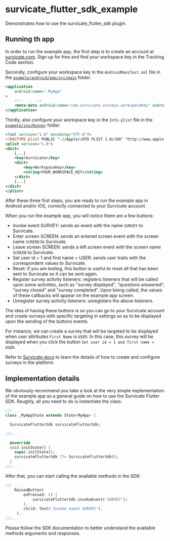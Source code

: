 # survicate_flutter_sdk_example

Demonstrates how to use the survicate_flutter_sdk plugin.

## Running th app

In order to run the example app, the first step is to create an account at [survicate.com](https://survicate.com). Sign up for free and find your workspace key in the Tracking Code section.

Secondly, configure your workspace key in the `AndroidManifest.xml` file in the [`example/android/app/src/main`](./android/app/src/main) folder.

```xml
<application
    android:name=".MyApp"
>
    <!-- ... -->
    <meta-data android:name="com.survicate.surveys.workspaceKey" android:value="YOUR_WORKSPACE_KEY"/>
</application>
```

Thirdly, also configure your workspace key in the `Info.plist` file in the [`example/ios/Runner`](./ios/Runner) folder.

```xml
<?xml version="1.0" encoding="UTF-8"?>
<!DOCTYPE plist PUBLIC "-//Apple//DTD PLIST 1.0//EN" "http://www.apple.com/DTDs/PropertyList-1.0.dtd">
<plist version="1.0">
<dict>
	[...]
	<key>Survicate</key>
	<dict>
	    <key>WorkspaceKey</key>
	    <string>YOUR_WORKSPACE_KEY</string>
	</dict>
	[...]
</dict>
</plist>
```

After these three first steps, you are ready to run the example app in Android and/or iOS, correctly connected to your Survicate account.

When you run the example app, you will notice there are a few buttons:
* Invoke event SURVEY: sends an event with the name `SURVEY` to Survicate.
* Enter screen SCREEN: sends an entered screen event with the screen name `SCREEN` to Survicate.
* Leave screen SCREEN: sends a left screen event with the screen name `SCREEN` to Survicate.
* Set user id = 1 and first name = USER: sends user traits with the correspondent values to Survicate.
* Reset: if you are testing, this button is useful to reset all that has been sent to Survicate so it can be sent again.
* Register survey activity listeners: registers listeners that will be called upon some activities, such as "survey displayed", "questions answered", "survey closed" and "survey completed". Upon being called, the values of these callbacks will appear on the example app screen.
* Unregister survey activity listeners: unregisters the above listeners.

The idea of having these buttons is so you can go to your Survicate account and create surveys with specific targeting in settings so as to be displayed upon the sending of the buttons events.

For instance, we can create a survey that will be targeted to be displayed when user attributes `First Name` is `USER`. In this case, this survey will be displayed when you click the button `Set user id = 1 and first name = USER`.

Refer to [Survicate docs](https://help.survicate.com/en/) to learn the details of how to create and configure surveys in the platform.

## Implementation details

We obviously recommend you take a look at the very simple implementation of the example app as a general guide on how to use the Survicate Flutter SDK. Roughly, all you need to do is instantiate the class:

```dart
/// ...
class _MyAppState extends State<MyApp> {

  SurvicateFlutterSdk survicateFlutterSdk;

///...

  @override
  void initState() {
    super.initState();
    survicateFlutterSdk ??= SurvicateFlutterSdk();
  }
///...
```

After that, you can start calling the available methods in the SDK:

```dart
/// ...
    RaisedButton(
        onPressed: () {
            survicateFlutterSdk.invokeEvent('SURVEY');
        },
        child: Text('Invoke event SURVEY'),
     ),
///...
```

Please follow the SDK documentation to better understand the available methods arguments and responses.